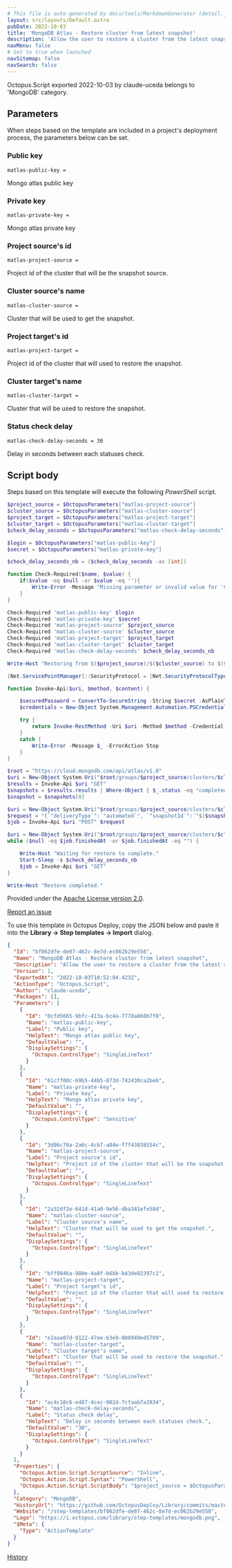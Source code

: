 ```yaml
---
# This file is auto-generated by docs/tools/MarkdownGenerator (detail.js)
layout: src/layouts/Default.astro
pubDate: 2022-10-03
title: 'MongoDB Atlas - Restore cluster from latest snapshot'
description: 'Allow the user to restore a cluster from the latest snapshot.'
navMenu: false
# Set to true when launched
navSitemap: false
navSearch: false
---
```


Octopus.Script exported 2022-10-03 by claude-uceda belongs to 'MongoDB' category.

## Parameters

When steps based on the template are included in a project's deployment process, the parameters below can be set.


<div class="param">

### Public key

`matlas-public-key = `

Mongo atlas public key

</div>
        
<div class="param">

### Private key

`matlas-private-key = `

Mongo atlas private key

</div>
        
<div class="param">

### Project source's id

`matlas-project-source = `

Project id of the cluster that will be the snapshot source.

</div>
        
<div class="param">

### Cluster source's name

`matlas-cluster-source = `

Cluster that will be used to get the snapshot.

</div>
        
<div class="param">

### Project target's id

`matlas-project-target = `

Project id of the cluster that will used to restore the snapshot.

</div>
        
<div class="param">

### Cluster target's name

`matlas-cluster-target = `

Cluster that will be used to restore the snapshot.

</div>
        
<div class="param">

### Status check delay

`matlas-check-delay-seconds = 30`

Delay in seconds between each statuses check.

</div>
        

## Script body

Steps based on this template will execute the following *PowerShell* script.

```powershell
$project_source = $OctopusParameters["matlas-project-source"]
$cluster_source = $OctopusParameters["matlas-cluster-source"]
$project_target = $OctopusParameters["matlas-project-target"]
$cluster_target = $OctopusParameters["matlas-cluster-target"]
$check_delay_seconds = $OctopusParameters["matlas-check-delay-seconds"]

$login = $OctopusParameters["matlas-public-key"]
$secret = $OctopusParameters["matlas-private-key"]

$check_delay_seconds_nb = ($check_delay_seconds -as [int])

function Check-Required($name, $value) {
	if($value -eq $null -or $value -eq ''){
    	Write-Error -Message "Missing parameter or invalid value for '$name'. ($value)" -ErrorAction Stop
    }
}

Check-Required 'matlas-public-key' $login
Check-Required 'matlas-private-key' $secret
Check-Required 'matlas-project-source' $project_source
Check-Required 'matlas-cluster-source' $cluster_source
Check-Required 'matlas-project-target' $project_target
Check-Required 'matlas-cluster-target' $cluster_target
Check-Required 'matlas-check-delay-seconds' $check_delay_seconds_nb

Write-Host "Restoring from $($project_source)/$($cluster_source) to $($project_target)/$($cluster_target) using $login."

[Net.ServicePointManager]::SecurityProtocol = [Net.SecurityProtocolType]::Tls12

function Invoke-Api($uri, $method, $content) {	

	$securedPassword = ConvertTo-SecureString -String $secret -AsPlainText -Force	
	$credentials = New-Object System.Management.Automation.PSCredential ($login, $securedPassword)

	try {
		return Invoke-RestMethod -Uri $uri -Method $method -Credential $credentials -ContentType "application/json" -Body $content
	}
	catch {
		Write-Error -Message $_ -ErrorAction Stop
	}
}

$root = "https://cloud.mongodb.com/api/atlas/v1.0"
$uri = New-Object System.Uri("$root/groups/$project_source/clusters/$cluster_source/backup/snapshots?itemsPerPage=5")
$results = Invoke-Api $uri "GET"
$snapshots = $results.results | Where-Object { $_.status -eq "completed" }
$snapshot = $snapshots[0]

$uri = New-Object System.Uri("$root/groups/$project_source/clusters/$cluster_source/backup/restoreJobs")
$request = "{`"deliveryType`":`"automated`", `"snapshotId`":`"$($snapshot.id)`", `"targetClusterName`":`"$cluster_target`", `"targetGroupId`":`"$project_target`"}"
$job = Invoke-Api $uri "POST" $request

$uri = New-Object System.Uri("$root/groups/$project_source/clusters/$cluster_source/backup/restoreJobs/$($job.id)")
while ($null -eq $job.finishedAt -or $job.finishedAt -eq "") {

	Write-Host "Waiting for restore to complete."	
	Start-Sleep -s $check_delay_seconds_nb
	$job = Invoke-Api $uri "GET"
}

Write-Host "Restore completed."

```

Provided under the [Apache License version 2.0](https://github.com/OctopusDeploy/Library/blob/master/LICENSE.txt).

[Report an issue](https://github.com/OctopusDeploy/Library/issues/new?assignees=&labels=&projects=&template=bug-report.yml&title=Issue%20with%20MongoDB%20Atlas%20-%20Restore%20cluster%20from%20latest%20snapshot&step-template=MongoDB%20Atlas%20-%20Restore%20cluster%20from%20latest%20snapshot)

<div class="get-json">

To use this template in Octopus Deploy, copy the JSON below and paste it into the **Library → Step templates → Import** dialog.

```json
{
  "Id": "bf062dfe-de07-462c-8e7d-ec062b29e550",
  "Name": "MongoDB Atlas - Restore cluster from latest snapshot",
  "Description": "Allow the user to restore a cluster from the latest snapshot.",
  "Version": 1,
  "ExportedAt": "2022-10-03T10:52:04.423Z",
  "ActionType": "Octopus.Script",
  "Author": "claude-uceda",
  "Packages": [],
  "Parameters": [
    {
      "Id": "0cfd5665-9bfc-413a-bc4a-7778a860b7f0",
      "Name": "matlas-public-key",
      "Label": "Public key",
      "HelpText": "Mongo atlas public key",
      "DefaultValue": "",
      "DisplaySettings": {
        "Octopus.ControlType": "SingleLineText"
      }
    },
    {
      "Id": "61cff00c-69b5-44b5-873d-742430ca2beb",
      "Name": "matlas-private-key",
      "Label": "Private key",
      "HelpText": "Mongo atlas private key",
      "DefaultValue": "",
      "DisplaySettings": {
        "Octopus.ControlType": "Sensitive"
      }
    },
    {
      "Id": "3d86c70a-2a6c-4cb7-a04e-f7f43838554c",
      "Name": "matlas-project-source",
      "Label": "Project source's id",
      "HelpText": "Project id of the cluster that will be the snapshot source.",
      "DefaultValue": "",
      "DisplaySettings": {
        "Octopus.ControlType": "SingleLineText"
      }
    },
    {
      "Id": "2a32df2e-641d-41a0-9e56-dba341efe58d",
      "Name": "matlas-cluster-source",
      "Label": "Cluster source's name",
      "HelpText": "Cluster that will be used to get the snapshot.",
      "DefaultValue": "",
      "DisplaySettings": {
        "Octopus.ControlType": "SingleLineText"
      }
    },
    {
      "Id": "bff9846a-980e-4a8f-b6bb-b43de82397c1",
      "Name": "matlas-project-target",
      "Label": "Project target's id",
      "HelpText": "Project id of the cluster that will used to restore the snapshot.",
      "DefaultValue": "",
      "DisplaySettings": {
        "Octopus.ControlType": "SingleLineText"
      }
    },
    {
      "Id": "e2aaa07d-9122-47ee-b3e9-008949ed5709",
      "Name": "matlas-cluster-target",
      "Label": "Cluster target's name",
      "HelpText": "Cluster that will be used to restore the snapshot.",
      "DefaultValue": "",
      "DisplaySettings": {
        "Octopus.ControlType": "SingleLineText"
      }
    },
    {
      "Id": "ac4c10c6-e487-4cec-902d-7cfaab7a3934",
      "Name": "matlas-check-delay-seconds",
      "Label": "Status check delay",
      "HelpText": "Delay in seconds between each statuses check.",
      "DefaultValue": "30",
      "DisplaySettings": {
        "Octopus.ControlType": "SingleLineText"
      }
    }
  ],
  "Properties": {
    "Octopus.Action.Script.ScriptSource": "Inline",
    "Octopus.Action.Script.Syntax": "PowerShell",
    "Octopus.Action.Script.ScriptBody": "$project_source = $OctopusParameters[\"matlas-project-source\"]\n$cluster_source = $OctopusParameters[\"matlas-cluster-source\"]\n$project_target = $OctopusParameters[\"matlas-project-target\"]\n$cluster_target = $OctopusParameters[\"matlas-cluster-target\"]\n$check_delay_seconds = $OctopusParameters[\"matlas-check-delay-seconds\"]\n\n$login = $OctopusParameters[\"matlas-public-key\"]\n$secret = $OctopusParameters[\"matlas-private-key\"]\n\n$check_delay_seconds_nb = ($check_delay_seconds -as [int])\n\nfunction Check-Required($name, $value) {\n\tif($value -eq $null -or $value -eq ''){\n    \tWrite-Error -Message \"Missing parameter or invalid value for '$name'. ($value)\" -ErrorAction Stop\n    }\n}\n\nCheck-Required 'matlas-public-key' $login\nCheck-Required 'matlas-private-key' $secret\nCheck-Required 'matlas-project-source' $project_source\nCheck-Required 'matlas-cluster-source' $cluster_source\nCheck-Required 'matlas-project-target' $project_target\nCheck-Required 'matlas-cluster-target' $cluster_target\nCheck-Required 'matlas-check-delay-seconds' $check_delay_seconds_nb\n\nWrite-Host \"Restoring from $($project_source)/$($cluster_source) to $($project_target)/$($cluster_target) using $login.\"\n\n[Net.ServicePointManager]::SecurityProtocol = [Net.SecurityProtocolType]::Tls12\n\nfunction Invoke-Api($uri, $method, $content) {\t\n\n\t$securedPassword = ConvertTo-SecureString -String $secret -AsPlainText -Force\t\n\t$credentials = New-Object System.Management.Automation.PSCredential ($login, $securedPassword)\n\n\ttry {\n\t\treturn Invoke-RestMethod -Uri $uri -Method $method -Credential $credentials -ContentType \"application/json\" -Body $content\n\t}\n\tcatch {\n\t\tWrite-Error -Message $_ -ErrorAction Stop\n\t}\n}\n\n$root = \"https://cloud.mongodb.com/api/atlas/v1.0\"\n$uri = New-Object System.Uri(\"$root/groups/$project_source/clusters/$cluster_source/backup/snapshots?itemsPerPage=5\")\n$results = Invoke-Api $uri \"GET\"\n$snapshots = $results.results | Where-Object { $_.status -eq \"completed\" }\n$snapshot = $snapshots[0]\n\n$uri = New-Object System.Uri(\"$root/groups/$project_source/clusters/$cluster_source/backup/restoreJobs\")\n$request = \"{`\"deliveryType`\":`\"automated`\", `\"snapshotId`\":`\"$($snapshot.id)`\", `\"targetClusterName`\":`\"$cluster_target`\", `\"targetGroupId`\":`\"$project_target`\"}\"\n$job = Invoke-Api $uri \"POST\" $request\n\n$uri = New-Object System.Uri(\"$root/groups/$project_source/clusters/$cluster_source/backup/restoreJobs/$($job.id)\")\nwhile ($null -eq $job.finishedAt -or $job.finishedAt -eq \"\") {\n\n\tWrite-Host \"Waiting for restore to complete.\"\t\n\tStart-Sleep -s $check_delay_seconds_nb\n\t$job = Invoke-Api $uri \"GET\"\n}\n\nWrite-Host \"Restore completed.\"\n"
  },
  "Category": "MongoDB",
  "HistoryUrl": "https://github.com/OctopusDeploy/Library/commits/master/step-templates//opt/buildagent/work/75443764cd38076d/step-templates/mongodb-atlas-restore-snapshot.json",
  "Website": "/step-templates/bf062dfe-de07-462c-8e7d-ec062b29e550",
  "Logo": "https://i.octopus.com/library/step-templates/mongodb.png",
  "$Meta": {
    "Type": "ActionTemplate"
  }
}
```

[History](https://github.com/OctopusDeploy/Library/commits/master/step-templates/https://github.com/OctopusDeploy/Library/commits/master/step-templates//opt/buildagent/work/75443764cd38076d/step-templates/mongodb-atlas-restore-snapshot.json)

</div>
